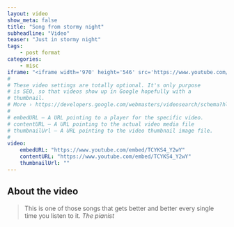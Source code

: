 ```yaml
---
layout: video
show_meta: false
title: "Song from stormy night"
subheadline: "Video"
teaser: "Just in stormy night"
tags:
    - post format
categories:
    - misc
iframe: "<iframe width='970' height='546' src='https://www.youtube.com/embed/TCYKS4_Y2wY' frameborder='0' allowfullscreen></iframe>"
#
# These video settings are totally optional. It's only purpose
# is SEO, so that videos show up in Google hopefully with a 
# thumbnail.
# More › https://developers.google.com/webmasters/videosearch/schema?hl=en&rd=1
#
# embedURL – A URL pointing to a player for the specific video.
# contentURL – A URL pointing to the actual video media file
# thumbnailUrl – A URL pointing to the video thumbnail image file.
#
video:
    embedURL: "https://www.youtube.com/embed/TCYKS4_Y2wY"
    contentURL: "https://www.youtube.com/embed/TCYKS4_Y2wY"
    thumbnailUrl: ""
---
```

<!--more-->

## About the video

> This is one of those songs that gets better and better every single time you listen to it. <cite>The pianist</cite>


